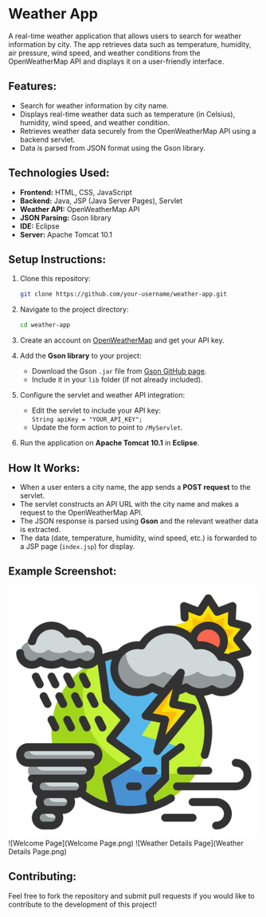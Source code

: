 
# Weather App

A real-time weather application that allows users to search for weather information by city. The app retrieves data such as temperature, humidity, air pressure, wind speed, and weather conditions from the OpenWeatherMap API and displays it on a user-friendly interface.

## Features:
- Search for weather information by city name.
- Displays real-time weather data such as temperature (in Celsius), humidity, wind speed, and weather condition.
- Retrieves weather data securely from the OpenWeatherMap API using a backend servlet.
- Data is parsed from JSON format using the Gson library.

## Technologies Used:
- **Frontend:** HTML, CSS, JavaScript
- **Backend:** Java, JSP (Java Server Pages), Servlet
- **Weather API:** OpenWeatherMap API
- **JSON Parsing:** Gson library
- **IDE:** Eclipse
- **Server:** Apache Tomcat 10.1

## Setup Instructions:
1. Clone this repository:
    ```bash
    git clone https://github.com/your-username/weather-app.git
    ```

2. Navigate to the project directory:
    ```bash
    cd weather-app
    ```

3. Create an account on [OpenWeatherMap](https://openweathermap.org/) and get your API key.

4. Add the **Gson library** to your project:
    - Download the Gson `.jar` file from [Gson GitHub page](https://github.com/google/gson).
    - Include it in your `lib` folder (if not already included).

5. Configure the servlet and weather API integration:
    - Edit the servlet to include your API key:  
    `String apiKey = "YOUR_API_KEY";`
    - Update the form action to point to `/MyServlet`.

6. Run the application on **Apache Tomcat 10.1** in **Eclipse**.

## How It Works:
- When a user enters a city name, the app sends a **POST request** to the servlet.
- The servlet constructs an API URL with the city name and makes a request to the OpenWeatherMap API.
- The JSON response is parsed using **Gson** and the relevant weather data is extracted.
- The data (date, temperature, humidity, wind speed, etc.) is forwarded to a JSP page (`index.jsp`) for display.

## Example Screenshot:
![Weather App Screenshot](WeatherApp/src/main/webapp/images/weather-logo.png)
![Welcome Page](Welcome Page.png)
![Weather Details Page](Weather Details Page.png)


## Contributing:
Feel free to fork the repository and submit pull requests if you would like to contribute to the development of this project!
